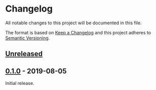 # Changelog
All notable changes to this project will be documented in this file.

The format is based on [Keep a Changelog](http://keepachangelog.com/en/1.0.0/)
and this project adheres to [Semantic Versioning](http://semver.org/spec/v2.0.0.html).


## [Unreleased]

[Unreleased]: https://github.com/althonos/fastobo/compare/v0.1.0...HEAD

## [0.1.0] - 2019-08-05

[0.1.0]: https://github.com/althonos/fastobo/compare/40aa9b0...v0.1.0

Initial release.

